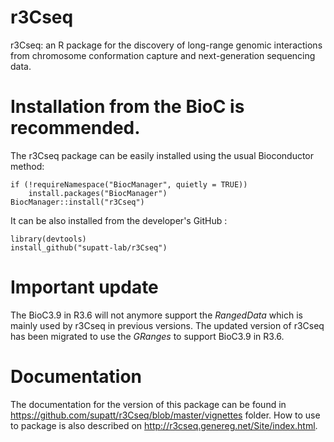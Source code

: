 # r3Cseq
r3Cseq: an R package for the discovery of long-range genomic interactions from chromosome conformation capture and next-generation sequencing data.

# Installation from the BioC is recommended.

The r3Cseq package can be easily installed using the usual Bioconductor method:

```{r, eval = F}
if (!requireNamespace("BiocManager", quietly = TRUE))
    install.packages("BiocManager")
BiocManager::install("r3Cseq")
```
It can be also installed from the developer's GitHub :
```{r, eval = F}
library(devtools)
install_github("supatt-lab/r3Cseq")
```

# Important update
The BioC3.9 in R3.6 will not anymore support the _RangedData_ which is mainly used by r3Cseq in previous versions. 
The updated version of r3Cseq has been migrated to use the _GRanges_ to support BioC3.9 in R3.6.  

# Documentation

The documentation for the version of this package can be found in https://github.com/supatt/r3Cseq/blob/master/vignettes folder. How to use to package is also described on http://r3cseq.genereg.net/Site/index.html.
